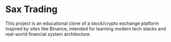 # Sax Trading
This project is an educational clone of a stock/crypto exchange platform inspired by sites like Binance, intended for learning modern tech stacks and real-world financial system architecture.
